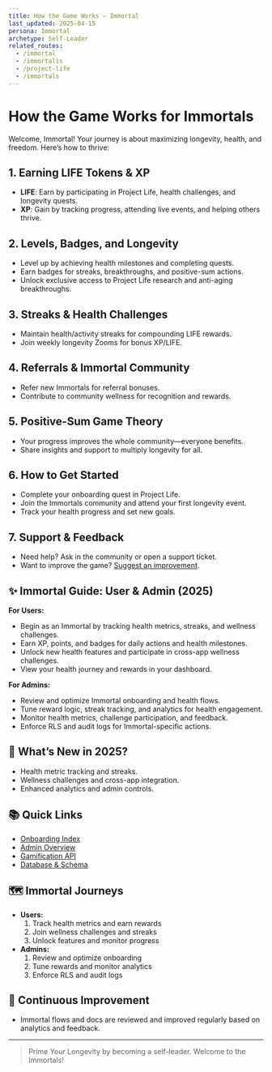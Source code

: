 ```yaml
---
title: How the Game Works — Immortal
last_updated: 2025-04-15
persona: Immortal
archetype: Self-Leader
related_routes:
  - /immortal
  - /immortalis
  - /project-life
  - /immortals
---
```


# How the Game Works for Immortals

Welcome, Immortal! Your journey is about maximizing longevity, health, and freedom. Here’s how to thrive:

## 1. **Earning LIFE Tokens & XP**
- **LIFE**: Earn by participating in Project Life, health challenges, and longevity quests.
- **XP**: Gain by tracking progress, attending live events, and helping others thrive.

## 2. **Levels, Badges, and Longevity**
- Level up by achieving health milestones and completing quests.
- Earn badges for streaks, breakthroughs, and positive-sum actions.
- Unlock exclusive access to Project Life research and anti-aging breakthroughs.

## 3. **Streaks & Health Challenges**
- Maintain health/activity streaks for compounding LIFE rewards.
- Join weekly longevity Zooms for bonus XP/LIFE.

## 4. **Referrals & Immortal Community**
- Refer new Immortals for referral bonuses.
- Contribute to community wellness for recognition and rewards.

## 5. **Positive-Sum Game Theory**
- Your progress improves the whole community—everyone benefits.
- Share insights and support to multiply longevity for all.

## 6. **How to Get Started**
- Complete your onboarding quest in Project Life.
- Join the Immortals community and attend your first longevity event.
- Track your health progress and set new goals.

## 7. **Support & Feedback**
- Need help? Ask in the community or open a support ticket.
- Want to improve the game? [Suggest an improvement](https://github.com/NeothinkDAO/your-repo/issues/new/choose).

## ✨ Immortal Guide: User & Admin (2025)

**For Users:**
- Begin as an Immortal by tracking health metrics, streaks, and wellness challenges.
- Earn XP, points, and badges for daily actions and health milestones.
- Unlock new health features and participate in cross-app wellness challenges.
- View your health journey and rewards in your dashboard.

**For Admins:**
- Review and optimize Immortal onboarding and health flows.
- Tune reward logic, streak tracking, and analytics for health engagement.
- Monitor health metrics, challenge participation, and feedback.
- Enforce RLS and audit logs for Immortal-specific actions.

## 🚀 What’s New in 2025?
- Health metric tracking and streaks.
- Wellness challenges and cross-app integration.
- Enhanced analytics and admin controls.

## 📚 Quick Links
- [Onboarding Index](./README.md)
- [Admin Overview](../admin/ADMIN-OVERVIEW.md)
- [Gamification API](../api/gamification.md)
- [Database & Schema](../architecture/database.md)

## 🗺️ Immortal Journeys
- **Users:**
  1. Track health metrics and earn rewards
  2. Join wellness challenges and streaks
  3. Unlock features and monitor progress
- **Admins:**
  1. Review and optimize onboarding
  2. Tune rewards and monitor analytics
  3. Enforce RLS and audit logs

## 🔄 Continuous Improvement
- Immortal flows and docs are reviewed and improved regularly based on analytics and feedback.

---

> Prime Your Longevity by becoming a self-leader. Welcome to the Immortals!
